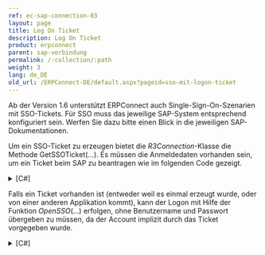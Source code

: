 ```yaml
---
ref: ec-sap-connection-03
layout: page
title: Log On Ticket
description: Log On Ticket
product: erpconnect
parent: sap-verbindung
permalink: /:collection/:path
weight: 3
lang: de_DE
old_url: /ERPConnect-DE/default.aspx?pageid=sso-mit-logon-ticket
---
```


Ab der Version 1.6 unterstützt ERPConnect auch Single-Sign-On-Szenarien mit SSO-Tickets. Für SSO muss das jeweilige SAP-System entsprechend konfiguriert sein. Werfen Sie dazu bitte einen Blick in die jeweiligen SAP-Dokumentationen.

Um ein SSO-Ticket zu erzeugen bietet die *R3Connection*-Klasse die Methode GetSSOTicket(…). Es müssen die Anmeldedaten vorhanden sein, um ein Ticket beim SAP zu beantragen wie im folgenden Code gezeigt.

<details>
<summary>[C#]</summary>
{% highlight csharp %}
using(ERPConnect.R3Connection cont = new ERPConnect.R3Connection())
{
    cont.Host = "duncan";  
    cont.SystemNumber = 7;  
    cont.Client = "800";  
    cont.Language = "DE";  
    cont.UserName = "Theobald";  
    cont.Password = "pw";  
  
    string ssoticket = cont.GetSSOTicket();
}
{% endhighlight %}
</details>

Falls ein Ticket vorhanden ist (entweder weil es einmal erzeugt wurde, oder von einer anderen Applikation kommt), kann der Logon mit Hilfe der Funktion *OpenSSO*(…) erfolgen, ohne Benutzername und Passwort übergeben zu müssen, da der Account implizit durch das Ticket vorgegeben wurde.

<details>
<summary>[C#]</summary>
{% highlight csharp %}
using(ERPConnect.R3Connection conts = new ERPConnect.R3Connection())
{
    conts.Host = "duncan";  
    conts.SystemNumber = 7;  
    conts.Client = "800";  
    conts.Language = "DE";  
    
    conts.OpenSSO(ssoticket);
}
{% endhighlight %}
</details>